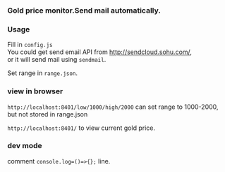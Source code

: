 ### Gold price monitor.Send mail automatically.

### Usage
Fill in ```config.js```  
You could get send email API from http://sendcloud.sohu.com/,  
or it will send mail using ```sendmail```.  

Set range in ```range.json```.

### view in browser
```http://localhost:8401/low/1000/high/2000```  can set range to 1000-2000,  
but not stored in range.json  

```http://localhost:8401/``` to view current gold price.

### dev mode  
comment ```console.log=()=>{};``` line.  
